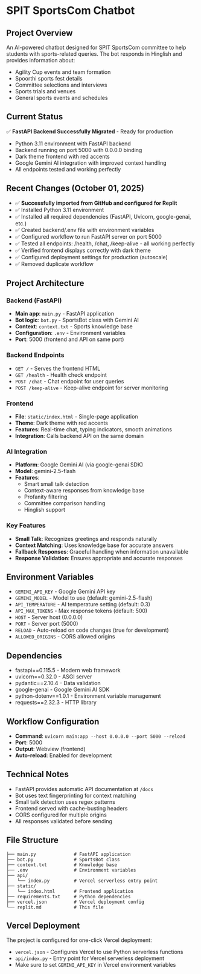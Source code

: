 # SPIT SportsCom Chatbot

## Project Overview
An AI-powered chatbot designed for SPIT SportsCom committee to help students with sports-related queries. The bot responds in Hinglish and provides information about:
- Agility Cup events and team formation
- Spoorthi sports fest details
- Committee selections and interviews
- Sports trials and venues
- General sports events and schedules

## Current Status
✅ **FastAPI Backend Successfully Migrated** - Ready for production
- Python 3.11 environment with FastAPI backend
- Backend running on port 5000 with 0.0.0.0 binding
- Dark theme frontend with red accents
- Google Gemini AI integration with improved context handling
- All endpoints tested and working perfectly

## Recent Changes (October 01, 2025)
- ✅ **Successfully imported from GitHub and configured for Replit**
- ✅ Installed Python 3.11 environment
- ✅ Installed all required dependencies (FastAPI, Uvicorn, google-genai, etc.)
- ✅ Created backend/.env file with environment variables
- ✅ Configured workflow to run FastAPI server on port 5000
- ✅ Tested all endpoints: /health, /chat, /keep-alive - all working perfectly
- ✅ Verified frontend displays correctly with dark theme
- ✅ Configured deployment settings for production (autoscale)
- ✅ Removed duplicate workflow

## Project Architecture

### Backend (FastAPI)
- **Main app**: `main.py` - FastAPI application
- **Bot logic**: `bot.py` - SportsBot class with Gemini AI
- **Context**: `context.txt` - Sports knowledge base
- **Configuration**: `.env` - Environment variables
- **Port**: 5000 (frontend and API on same port)

### Backend Endpoints
- `GET /` - Serves the frontend HTML
- `GET /health` - Health check endpoint
- `POST /chat` - Chat endpoint for user queries
- `POST /keep-alive` - Keep-alive endpoint for server monitoring

### Frontend 
- **File**: `static/index.html` - Single-page application
- **Theme**: Dark theme with red accents
- **Features**: Real-time chat, typing indicators, smooth animations
- **Integration**: Calls backend API on the same domain

### AI Integration
- **Platform**: Google Gemini AI (via google-genai SDK)
- **Model**: gemini-2.5-flash
- **Features**: 
  - Smart small talk detection
  - Context-aware responses from knowledge base
  - Profanity filtering
  - Committee comparison handling
  - Hinglish support

### Key Features
- **Small Talk**: Recognizes greetings and responds naturally
- **Context Matching**: Uses knowledge base for accurate answers
- **Fallback Responses**: Graceful handling when information unavailable
- **Response Validation**: Ensures appropriate and accurate responses

## Environment Variables
- `GEMINI_API_KEY` - Google Gemini API key
- `GEMINI_MODEL` - Model to use (default: gemini-2.5-flash)
- `API_TEMPERATURE` - AI temperature setting (default: 0.3)
- `API_MAX_TOKENS` - Max response tokens (default: 500)
- `HOST` - Server host (0.0.0.0)
- `PORT` - Server port (5000)
- `RELOAD` - Auto-reload on code changes (true for development)
- `ALLOWED_ORIGINS` - CORS allowed origins

## Dependencies
- fastapi==0.115.5 - Modern web framework
- uvicorn==0.32.0 - ASGI server
- pydantic==2.10.4 - Data validation
- google-genai - Google Gemini AI SDK
- python-dotenv==1.0.1 - Environment variable management
- requests==2.32.3 - HTTP library

## Workflow Configuration
- **Command**: `uvicorn main:app --host 0.0.0.0 --port 5000 --reload`
- **Port**: 5000
- **Output**: Webview (frontend)
- **Auto-reload**: Enabled for development

## Technical Notes
- FastAPI provides automatic API documentation at `/docs`
- Bot uses text fingerprinting for context matching
- Small talk detection uses regex patterns
- Frontend served with cache-busting headers
- CORS configured for multiple origins
- All responses validated before sending

## File Structure
```
├── main.py              # FastAPI application
├── bot.py               # SportsBot class
├── context.txt          # Knowledge base
├── .env                 # Environment variables
├── api/
│   └── index.py         # Vercel serverless entry point
├── static/
│   └── index.html       # Frontend application
├── requirements.txt     # Python dependencies
├── vercel.json          # Vercel deployment config
└── replit.md            # This file
```

## Vercel Deployment
The project is configured for one-click Vercel deployment:
- `vercel.json` - Configures Vercel to use Python serverless functions
- `api/index.py` - Entry point for Vercel serverless deployment
- Make sure to set `GEMINI_API_KEY` in Vercel environment variables
